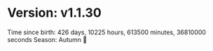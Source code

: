 # Version: v1.1.30
Time since birth: 426 days, 10225 hours, 613500 minutes, 36810000 seconds
Season: Autumn 🍁
